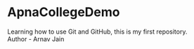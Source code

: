 # ApnaCollegeDemo
Learning how to use Git and GitHub, this is my first repository.
<br>
Author - Arnav Jain 
